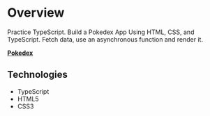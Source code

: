 # Overview

Practice TypeScript. Build a Pokedex App Using HTML, CSS, and TypeScript. Fetch data, use an asynchronous function and render it.

**[Pokedex](https://vladislav1233.github.io/pokedex-typescript/index.html "Pokedex")**

## Technologies
- TypeScript
- HTML5
- CSS3